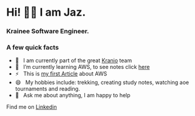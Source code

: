 # Hi! 👋🏼 I am Jaz. 

###  Krainee Software Engineer. 

### A few quick facts
- 🔭 &nbsp; I am currently part of the great [Kranio](https://www.kranio.io/) team
- 🌱 &nbsp; I’m currently learning AWS, to see notes click [here](https://parsiomnium.notion.site/Welcome-821ad0c5da2143c6abd1e720c7868612) 
- ⚡ &nbsp; This is [my first Article](https://www.kranio.io/blog/aplicacion-con-aws-amplify) about AWS 
- 😄 &nbsp; My hobbies include: trekking, creating study notes, watching aoe tournaments and reading.
- 💬 &nbsp; Ask me about anything, I am happy to help


Find me on [Linkedin](https://www.linkedin.com/in/jazm%C3%ADn-jahaziel-trujillo-a4380919a/)


<!--
**JazminTrujilloEyzaguirre/JazminTrujilloEyzaguirre** is a ✨ _special_ ✨ repository because its `README.md` (this file) appears on your GitHub profile.

Here are some ideas to get you started:

- 🔭 I’m currently working on ...
- 🌱 I’m currently learning ...
- 👯 I’m looking to collaborate on ...
- 🤔 I’m looking for help with ...
- 💬 Ask me about ...
- 📫 How to reach me: ...
- 😄 Pronouns: ...
- ⚡ Fun fact: ...
-->
